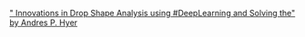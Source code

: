 [" Innovations in Drop Shape Analysis using #DeepLearning and Solving the" by Andres P. Hyer](https://qi.tc/qi/113424)